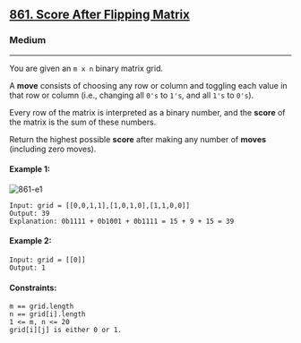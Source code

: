 [861. Score After Flipping Matrix]( )
---------------------------------------------------------------------------------------------------------------------------------------------

### Medium
---------------------------------------------------------------------------------------------------------------------------------------------

You are given an `m x n` binary matrix grid.

A **move** consists of choosing any row or column and toggling each value in that row or column (i.e., changing all `0's` to `1's`, and all `1's` to `0's`).

Every row of the matrix is interpreted as a binary number, and the **score** of the matrix is the sum of these numbers.

Return the highest possible **score** after making any number of **moves** (including zero moves).

#### Example 1:
![861-e1](https://github.com/chandrikabijore/LeetCode-solutions/assets/93921178/c1e32fe2-e3c4-4f8f-a5ae-c286ed424d48)
```
Input: grid = [[0,0,1,1],[1,0,1,0],[1,1,0,0]]
Output: 39
Explanation: 0b1111 + 0b1001 + 0b1111 = 15 + 9 + 15 = 39
```
#### Example 2:
```
Input: grid = [[0]]
Output: 1
```
#### Constraints:
```
m == grid.length
n == grid[i].length
1 <= m, n <= 20
grid[i][j] is either 0 or 1.
```
